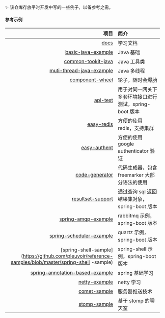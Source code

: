 

:sparkles: 该仓库存放平时开发中写的一些例子，以备参考之需。<br>

####   参考示例

|项目|简介|
|------:|:-------|
|[docs](https://github.com/pleuvoir/reference-samples/tree/master/docs)|学习文档|
|[basic-java-example](https://github.com/pleuvoir/dev-samples-for-reference/tree/master/basic-java-example)|Java 基础|
|[common-tookit-java](https://github.com/pleuvoir/dev-samples-for-reference/tree/master/common-tookit-java)|Java 工具类|
|[muti-thread-java-example](https://github.com/pleuvoir/dev-samples-for-reference/tree/master/muti-thread-java-example)| Java 多线程|
|[component-wheel](https://github.com/pleuvoir/dev-samples-for-reference/tree/master/open-source-component-wheel)|轮子，随时会爆胎|
|[api-test](https://github.com/pleuvoir/reference-samples/tree/master/api-test)|用于对同一网关下多套环境接口进行测试，spring-boot 版本|
|[easy-redis](https://github.com/pleuvoir/dev-samples-for-reference/tree/master/easy-redis)|方便的使用 redis，支持集群|
|[easy-authent](https://github.com/pleuvoir/dev-samples-for-reference/tree/master/easy-authent)|方便的使用 google authenticator 验证|
|[code-generator](https://github.com/pleuvoir/reference-samples/tree/master/code-generator)|代码生成器，包含 freemarker 大部分语法的使用|
|[resultset-support](https://github.com/pleuvoir/reference-samples/tree/master/resultset-support)|通过查询 sql 返回结果集对象，spring-boot 版本|
|[spring-amqp-example](https://github.com/pleuvoir/dev-samples-for-reference/tree/master/spring-amqp-example)|rabbitmq 示例，spring-boot 版本|
|[spring-scheduler-example](https://github.com/pleuvoir/dev-samples-for-reference/tree/master/spring-scheduler-example)|quartz 示例，spring-boot 版本|
|[spring-shell-sample](https://github.com/pleuvoir/reference-samples/blob/master/spring-shell -sample)|spring-shell 示例，spring-boot 版本|
|[spring-annotation-based-example](https://github.com/pleuvoir/reference-samples/tree/master/spring-annotation-based-example)|spring 基础学习|
|[netty-example](https://github.com/pleuvoir/reference-samples/tree/master/netty-example)|netty 学习|
|[comet-sample](https://github.com/pleuvoir/reference-samples/tree/master/comet-sample)|服务器推送技术|
|[stomp-sample](https://github.com/pleuvoir/reference-samples/tree/master/stomp-sample)|基于 stomp 的聊天室|
